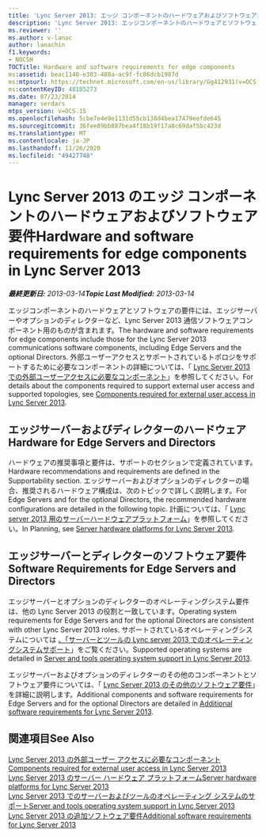 ```yaml
---
title: 'Lync Server 2013: エッジ コンポーネントのハードウェアおよびソフトウェア要件'
description: 'Lync Server 2013: エッジコンポーネントのハードウェアとソフトウェアの要件。'
ms.reviewer: ''
ms.author: v-lanac
author: lanachin
f1.keywords:
- NOCSH
TOCTitle: Hardware and software requirements for edge components
ms:assetid: beac1140-e303-488a-ac9f-fc86dcb1987d
ms:mtpsurl: https://technet.microsoft.com/en-us/library/Gg412931(v=OCS.15)
ms:contentKeyID: 48185273
ms.date: 07/23/2014
manager: serdars
mtps_version: v=OCS.15
ms.openlocfilehash: 5cbe7e4e9e1131d55cb138d4bea17479eefde645
ms.sourcegitcommit: 36fee89bb887bea4f18b19f17a8c69daf5bc423d
ms.translationtype: MT
ms.contentlocale: ja-JP
ms.lasthandoff: 11/26/2020
ms.locfileid: "49427748"
---
```

# <a name="hardware-and-software-requirements-for-edge-components-in-lync-server-2013"></a><span data-ttu-id="c2f1e-103">Lync Server 2013 のエッジ コンポーネントのハードウェアおよびソフトウェア要件</span><span class="sxs-lookup"><span data-stu-id="c2f1e-103">Hardware and software requirements for edge components in Lync Server 2013</span></span>

<div data-xmlns="http://www.w3.org/1999/xhtml">

<div class="topic" data-xmlns="http://www.w3.org/1999/xhtml" data-msxsl="urn:schemas-microsoft-com:xslt" data-cs="https://msdn.microsoft.com/">

<div data-asp="https://msdn2.microsoft.com/asp">



</div>

<div id="mainSection">

<div id="mainBody"><span data-ttu-id="c2f1e-104">

<span> </span></span><span class="sxs-lookup"><span data-stu-id="c2f1e-104">

<span> </span></span></span>

<span data-ttu-id="c2f1e-105">_**最終更新日:** 2013-03-14_</span><span class="sxs-lookup"><span data-stu-id="c2f1e-105">_**Topic Last Modified:** 2013-03-14_</span></span>

<span data-ttu-id="c2f1e-106">エッジコンポーネントのハードウェアとソフトウェアの要件には、エッジサーバーやオプションのディレクターなど、Lync Server 2013 通信ソフトウェアコンポーネント用のものが含まれます。</span><span class="sxs-lookup"><span data-stu-id="c2f1e-106">The hardware and software requirements for edge components include those for the Lync Server 2013 communications software components, including Edge Servers and the optional Directors.</span></span> <span data-ttu-id="c2f1e-107">外部ユーザーアクセスとサポートされているトポロジをサポートするために必要なコンポーネントの詳細については、「 [Lync Server 2013 での外部ユーザーアクセスに必要なコンポーネント](lync-server-2013-components-required-for-external-user-access.md)」を参照してください。</span><span class="sxs-lookup"><span data-stu-id="c2f1e-107">For details about the components required to support external user access and supported topologies, see [Components required for external user access in Lync Server 2013](lync-server-2013-components-required-for-external-user-access.md).</span></span>

<div>

## <a name="hardware-for-edge-servers-and-directors"></a><span data-ttu-id="c2f1e-108">エッジサーバーおよびディレクターのハードウェア</span><span class="sxs-lookup"><span data-stu-id="c2f1e-108">Hardware for Edge Servers and Directors</span></span>

<span data-ttu-id="c2f1e-109">ハードウェアの推奨事項と要件は、サポートのセクションで定義されています。</span><span class="sxs-lookup"><span data-stu-id="c2f1e-109">Hardware recommendations and requirements are defined in the Supportability section.</span></span> <span data-ttu-id="c2f1e-110">エッジサーバーおよびオプションのディレクターの場合、推奨されるハードウェア構成は、次のトピックで詳しく説明します。</span><span class="sxs-lookup"><span data-stu-id="c2f1e-110">For Edge Servers and for the optional Directors, the recommended hardware configurations are detailed in the following topic.</span></span> <span data-ttu-id="c2f1e-111">計画については、「 [Lync server 2013 用のサーバーハードウェアプラットフォーム](lync-server-2013-server-hardware-platforms.md)」を参照してください。</span><span class="sxs-lookup"><span data-stu-id="c2f1e-111">In Planning, see [Server hardware platforms for Lync Server 2013](lync-server-2013-server-hardware-platforms.md).</span></span>

</div>

<div>

## <a name="software-requirements-for-edge-servers-and-directors"></a><span data-ttu-id="c2f1e-112">エッジサーバーとディレクターのソフトウェア要件</span><span class="sxs-lookup"><span data-stu-id="c2f1e-112">Software Requirements for Edge Servers and Directors</span></span>

<span data-ttu-id="c2f1e-113">エッジサーバーとオプションのディレクターのオペレーティングシステム要件は、他の Lync Server 2013 の役割と一致しています。</span><span class="sxs-lookup"><span data-stu-id="c2f1e-113">Operating system requirements for Edge Servers and for the optional Directors are consistent with other Lync Server 2013 roles.</span></span> <span data-ttu-id="c2f1e-114">サポートされているオペレーティングシステムについては [、「サーバーとツールの Lync server 2013 でのオペレーティングシステムサポート](lync-server-2013-server-and-tools-operating-system-support.md)」をご覧ください。</span><span class="sxs-lookup"><span data-stu-id="c2f1e-114">Supported operating systems are detailed in [Server and tools operating system support in Lync Server 2013](lync-server-2013-server-and-tools-operating-system-support.md).</span></span>

<span data-ttu-id="c2f1e-115">エッジサーバーおよびオプションのディレクターのその他のコンポーネントとソフトウェア要件については、「 [Lync Server 2013 のその他のソフトウェア要件](lync-server-2013-additional-software-requirements.md)」を詳細に説明します。</span><span class="sxs-lookup"><span data-stu-id="c2f1e-115">Additional components and software requirements for Edge Servers and for the optional Directors are detailed in [Additional software requirements for Lync Server 2013](lync-server-2013-additional-software-requirements.md).</span></span>

</div>

<div>

## <a name="see-also"></a><span data-ttu-id="c2f1e-116">関連項目</span><span class="sxs-lookup"><span data-stu-id="c2f1e-116">See Also</span></span>


[<span data-ttu-id="c2f1e-117">Lync Server 2013 の外部ユーザー アクセスに必要なコンポーネント</span><span class="sxs-lookup"><span data-stu-id="c2f1e-117">Components required for external user access in Lync Server 2013</span></span>](lync-server-2013-components-required-for-external-user-access.md)  
[<span data-ttu-id="c2f1e-118">Lync Server 2013 のサーバー ハードウェア プラットフォーム</span><span class="sxs-lookup"><span data-stu-id="c2f1e-118">Server hardware platforms for Lync Server 2013</span></span>](lync-server-2013-server-hardware-platforms.md)  
[<span data-ttu-id="c2f1e-119">Lync Server 2013 でのサーバーおよびツールのオペレーティング システムのサポート</span><span class="sxs-lookup"><span data-stu-id="c2f1e-119">Server and tools operating system support in Lync Server 2013</span></span>](lync-server-2013-server-and-tools-operating-system-support.md)  
[<span data-ttu-id="c2f1e-120">Lync Server 2013 の追加ソフトウェア要件</span><span class="sxs-lookup"><span data-stu-id="c2f1e-120">Additional software requirements for Lync Server 2013</span></span>](lync-server-2013-additional-software-requirements.md)  
  

<span data-ttu-id="c2f1e-121"></div>

</div>

<span> </span>

</div>

</div>

</span><span class="sxs-lookup"><span data-stu-id="c2f1e-121"></div>

</div>

<span> </span>

</div>

</div>

</span></span></div>

